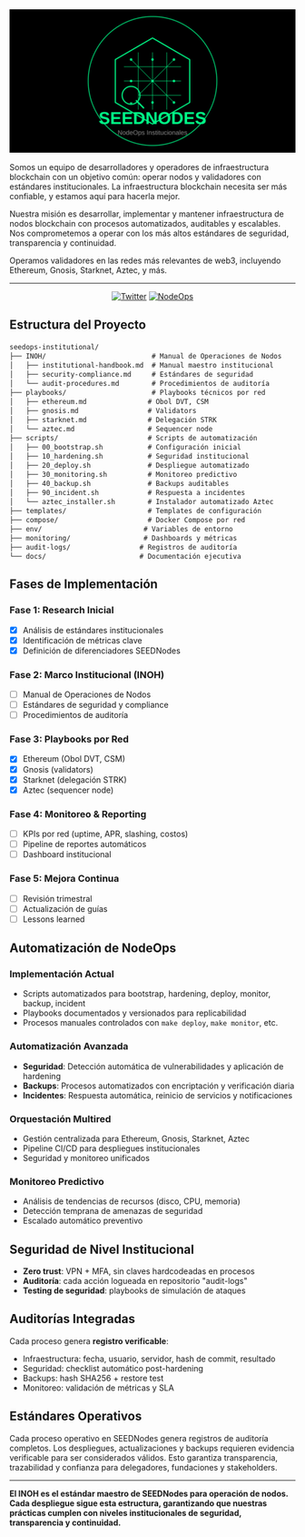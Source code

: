 <div align="center">
  <img src="assets/seednodes-hero.svg" alt="SEEDNodes - NodeOps Institucionales" width="600"/>
</div>

Somos un equipo de desarrolladores y operadores de infraestructura blockchain con un objetivo común: operar nodos y validadores con estándares institucionales. La infraestructura blockchain necesita ser más confiable, y estamos aquí para hacerla mejor.

Nuestra misión es desarrollar, implementar y mantener infraestructura de nodos blockchain con procesos automatizados, auditables y escalables. Nos comprometemos a operar con los más altos estándares de seguridad, transparencia y continuidad.

Operamos validadores en las redes más relevantes de web3, incluyendo Ethereum, Gnosis, Starknet, Aztec, y más.

---

<div align="center">

[![Twitter](https://img.shields.io/badge/Twitter-@SeedsPuntoEth-1DA1F2?style=for-the-badge&logo=twitter&logoColor=white)](https://x.com/SeedsPuntoEth)
[![NodeOps](https://img.shields.io/badge/NodeOps-Institucionales-00ff88?style=for-the-badge&logo=server&logoColor=black)](https://github.com/NoaSEED/seedops-institutional)

</div>

## Estructura del Proyecto

```
seedops-institutional/
├── INOH/                          # Manual de Operaciones de Nodos
│   ├── institutional-handbook.md  # Manual maestro institucional
│   ├── security-compliance.md     # Estándares de seguridad
│   └── audit-procedures.md        # Procedimientos de auditoría
├── playbooks/                     # Playbooks técnicos por red
│   ├── ethereum.md               # Obol DVT, CSM
│   ├── gnosis.md                 # Validators
│   ├── starknet.md               # Delegación STRK
│   └── aztec.md                  # Sequencer node
├── scripts/                      # Scripts de automatización
│   ├── 00_bootstrap.sh           # Configuración inicial
│   ├── 10_hardening.sh           # Seguridad institucional
│   ├── 20_deploy.sh              # Despliegue automatizado
│   ├── 30_monitoring.sh          # Monitoreo predictivo
│   ├── 40_backup.sh              # Backups auditables
│   ├── 90_incident.sh            # Respuesta a incidentes
│   └── aztec_installer.sh        # Instalador automatizado Aztec
├── templates/                    # Templates de configuración
├── compose/                      # Docker Compose por red
├── env/                         # Variables de entorno
├── monitoring/                  # Dashboards y métricas
├── audit-logs/                 # Registros de auditoría
└── docs/                       # Documentación ejecutiva
```

## Fases de Implementación

### Fase 1: Research Inicial
- [x] Análisis de estándares institucionales
- [x] Identificación de métricas clave
- [x] Definición de diferenciadores SEEDNodes

### Fase 2: Marco Institucional (INOH)
- [ ] Manual de Operaciones de Nodos
- [ ] Estándares de seguridad y compliance
- [ ] Procedimientos de auditoría

### Fase 3: Playbooks por Red
- [x] Ethereum (Obol DVT, CSM)
- [x] Gnosis (validators)
- [x] Starknet (delegación STRK)
- [x] Aztec (sequencer node)

### Fase 4: Monitoreo & Reporting
- [ ] KPIs por red (uptime, APR, slashing, costos)
- [ ] Pipeline de reportes automáticos
- [ ] Dashboard institucional

### Fase 5: Mejora Continua
- [ ] Revisión trimestral
- [ ] Actualización de guías
- [ ] Lessons learned

## Automatización de NodeOps

### Implementación Actual
- Scripts automatizados para bootstrap, hardening, deploy, monitor, backup, incident
- Playbooks documentados y versionados para replicabilidad
- Procesos manuales controlados con `make deploy`, `make monitor`, etc.

### Automatización Avanzada
- **Seguridad**: Detección automática de vulnerabilidades y aplicación de hardening
- **Backups**: Procesos automatizados con encriptación y verificación diaria
- **Incidentes**: Respuesta automática, reinicio de servicios y notificaciones

### Orquestación Multired
- Gestión centralizada para Ethereum, Gnosis, Starknet, Aztec
- Pipeline CI/CD para despliegues institucionales
- Seguridad y monitoreo unificados

### Monitoreo Predictivo
- Análisis de tendencias de recursos (disco, CPU, memoria)
- Detección temprana de amenazas de seguridad
- Escalado automático preventivo

## Seguridad de Nivel Institucional

- **Zero trust**: VPN + MFA, sin claves hardcodeadas en procesos
- **Auditoría**: cada acción logueada en repositorio "audit-logs"
- **Testing de seguridad**: playbooks de simulación de ataques

## Auditorías Integradas

Cada proceso genera **registro verificable**:
- Infraestructura: fecha, usuario, servidor, hash de commit, resultado
- Seguridad: checklist automático post-hardening
- Backups: hash SHA256 + restore test
- Monitoreo: validación de métricas y SLA

## Estándares Operativos

Cada proceso operativo en SEEDNodes genera registros de auditoría completos. Los despliegues, actualizaciones y backups requieren evidencia verificable para ser considerados válidos. Esto garantiza transparencia, trazabilidad y confianza para delegadores, fundaciones y stakeholders.

---

**El INOH es el estándar maestro de SEEDNodes para operación de nodos. Cada despliegue sigue esta estructura, garantizando que nuestras prácticas cumplen con niveles institucionales de seguridad, transparencia y continuidad.**

